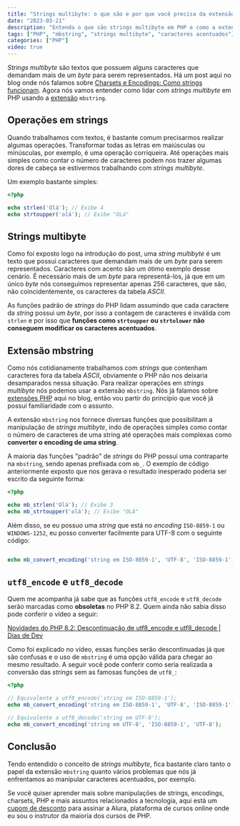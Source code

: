 ```yaml
---
title: "Strings multibyte: o que são e por que você precisa da extensão mbstring do PHP"
date: "2023-03-21"
description: "Entenda o que são strings multibyte em PHP e como a extensão mbstring pode te ajudr a lidar com caracteres acentuados em suas operações de strings."
tags: ["PHP", "mbstring", "strings multibyte", "caracteres acentuados"]
categories: ["PHP"]
video: true
---
```


_Strings multibyte_ são textos que possuem alguns caracteres que demandam mais de um _byte_ para serem representados. Há um post aqui no blog onde nós falamos sobre [Charsets e Encodings: Como strings funcionam](/2021-08-24-charsets-e-encodings-como-strings-funcionam/). Agora nós vamos entender como lidar com _strings multibyte_ em PHP usando a [extensão](/2022-02-13-extensoes-php/) `mbstring`.

## Operações em strings

Quando trabalhamos com textos, é bastante comum precisarmos realizar algumas operações. Transformar todas as letras em maiúsculas ou minúsculas, por exemplo, é uma operação corriqueira. Até operações mais simples como contar o número de caracteres podem nos trazer algumas dores de cabeça se estivermos trabalhando com _strings multibyte_.

Um exemplo bastante simples:
```php
<?php

echo strlen('Olá'); // Exibe 4
echo strtoupper('olá'); // Exibe "OLá"
```




## Strings multibyte

Como foi exposto logo na introdução do post, uma _string multibyte_ é um texto que possui caracteres que demandam mais de um _byte_ para serem representados. Caracteres com acento são um ótimo exemplo desse cenário. É necessário mais de um _byte_ para representá-los, já que em um único _byte_ nós conseguimos representar apenas 256 caracteres, que são, não coincidentemente, os caracteres da tabela _ASCII_.

As funções padrão de _strings_ do PHP lidam assumindo que cada caractere da _string_ possui um _byte_, por isso a contagem de caracteres é inválida com `strlen` e por isso que **funções como `strtoupper` ou `strtolower` não conseguem modificar os caracteres acentuados**.

## Extensão mbstring

Como nós cotidianamente trabalhamos com _strings_ que contenham caracteres fora da tabela _ASCII_, obviamente o PHP não nos deixaria desamparados nessa situação. Para realizar operações em _strings multibyte_ nós podemos usar a extensão `mbstring`. Nós já falamos sobre [extensões PHP](/2022-02-13-extensoes-php/) aqui no blog, então vou partir do princípio que você já possui familiaridade com o assunto.

A extensão `mbstring` nos fornece diversas funções que possibilitam a manipulação de _strings multibyte_, indo de operações simples como contar o número de caracteres de uma string até operações mais complexas como **converter o encoding de uma string**.

A maioria das funções "padrão" de _strings_ do PHP possui uma contraparte na `mbstring`, sendo apenas prefixada com `mb_`. O exemplo de código anteriormente exposto que nos gerava o resultado inesperado poderia ser escrito da seguinte forma:
```php
<?php

echo mb_strlen('Olá'); // Exibe 3
echo mb_strtoupper('olá'); // Exibe "OLÁ"
```

Além disso, se eu possuo uma _string_ que está no _encoding_ `ISO-8859-1` ou `WINDOWS-1252`, eu posso converter facilmente para UTF-8 com o seguinte código:

```php

echo mb_convert_encoding('string em ISO-8859-1', 'UTF-8', 'ISO-8859-1');
```

## `utf8_encode` e `utf8_decode`

Quem me acompanha já sabe que as funções `utf8_encode` e `utf8_decode` serão marcadas como **obsoletas** no PHP 8.2. Quem ainda não sabia disso pode conferir o vídeo a seguir:

<lite-youtube videoid="al47Lz_SWLc" style="background-image: url('https://i.ytimg.com/vi/al47Lz_SWLc/hqdefault.jpg');">
    <a href="https://youtube.com/watch?v=al47Lz_SWLc" class="lty-playbtn" title="Reproduzir vídeo">
        <span class="lyt-visually-hidden">Novidades do PHP 8.2: Descontinuação de utf8_encode e utf8_decode | Dias de Dev</span>
    </a>
</lite-youtube>

Como foi explicado no vídeo, essas funções serão descontinuadas já que são confusas e o uso de `mbstring` é uma opção válida para chegar ao mesmo resultado. A seguir você pode conferir como seria realizada a conversão das _strings_ sem as famosas funções de `utf8_`:

```php
<?php

// Equivalente a utf8_encode('string em ISO-8859-1');
echo mb_convert_encoding('string em ISO-8859-1', 'UTF-8', 'ISO-8859-1');

// Equivalente a utf8_decode('string em UTF-8');
echo mb_convert_encoding('string em UTF-8', 'ISO-8859-1', 'UTF-8');
```

## Conclusão

Tendo entendido o conceito de _strings multibyte_, fica bastante claro tanto o papel da extensão `mbstring` quanto vários problemas que nós já enfrentamos ao manipular caracteres acentuados, por exemplo.

Se você quiser aprender mais sobre manipulações de strings, encodings, charsets, PHP e mais assuntos relacionados a tecnologia, aqui está um [cupom de desconto](https://tidd.ly/4d42Myb) para assinar a Alura, plataforma de cursos online onde eu sou o instrutor da maioria dos cursos de PHP.
